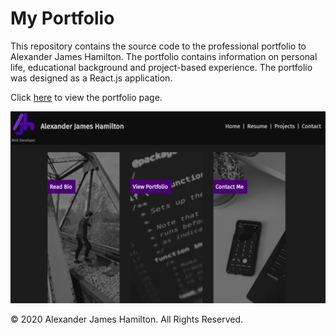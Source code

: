 # My Portfolio

This repository contains the source code to the professional portfolio to Alexander James Hamilton. The portfolio contains information on personal life, educational background and project-based experience. The portfolio was designed as a React.js application.

Click [here](https://ajh-my-react-portfolio.herokuapp.com/) to view the portfolio page.

![AJH_Portfolio](./public/assets/images/portfolio_screenshot.PNG)

© 2020 Alexander James Hamilton. All Rights Reserved.
